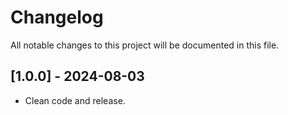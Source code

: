 # Changelog
All notable changes to this project will be documented in this file.

## [1.0.0] - 2024-08-03
* Clean code and release.
